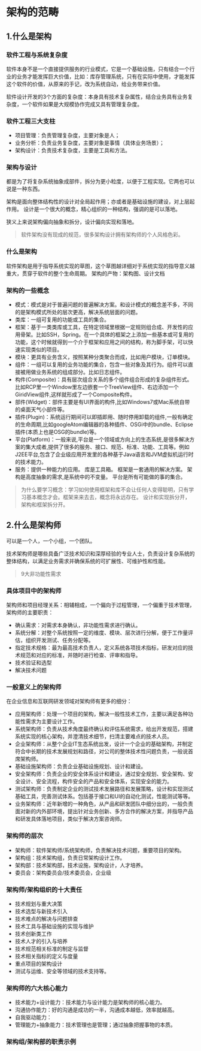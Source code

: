 # 架构的范畴

## 1.什么是架构

### 软件工程与系统复杂度

软件本身不是一个直接提供服务的行业模式，它是一个基础设施，只有结合一个行业的业务才能发挥巨大价值，比如：库存管理系统，只有在实际中使用，才能发挥这个软件的价值，从原来的手记，改为系统自动，给业务带来价值。

软件设计开发的3个方面的复杂度：本身具有技术复杂属性，结合业务具有业务复杂度，一个软件如果是大规模协作完成又具有管理复杂度。

### 软件工程三大支柱

* 项目管理：负责管理复杂度，主要对象是人；
* 业务分析：负责业务复杂度，主要对象是事情（具体业务场景）；
* 架构设计：负责技术复杂度，主要是工具和方法。

### 架构与设计

都是为了将复杂系统抽象成部件，拆分为更小粒度，以便于工程实现。它两也可以说是一种东西。

架构是面向整体结构性的设计对全局起作用；亦或者是基础设施的建设，对上层起作用。
设计是一个很大的概念，精心组织的一种结构，强调的是可以落地。

狭义上来说架构偏向抽象和拆分，设计偏向实现和落地。


> 软件架构没有现成的规范，很多架构设计拥有架构师的个人风格色彩。

### 什么是架构

软件架构是用于指导系统实现的草图，这个草图越详细对于系统实现的指导意义越重大，贯穿于软件的整个生命周期。
架构的产物：架构图、设计文档

### 架构的一些概念

* 模式：模式是对于普遍问题的普遍解决方案。和设计模式的概念差不多，不同的是架构模式所处的层次更高，解决系统层面的问题。
* 类库：一组可复用的功能或工具的集合。
* 框架：基于一类类库或工具，在特定领域里根据一定规则组合成、开发性的应用骨架。比如SSH，Spring。在一个具体的框架之上添加一些基本或可复用的功能，这个时候就得到一个介于框架和应用之间的结构，称为脚手架，可以快速实现类似的项目。
* 模块：更具有业务含义，按照某种分类聚合而成，比如用户模块，订单模块。
* 组件：一组可以复用的业务功能的集合，包含一些对象及其行为。组件可以直接被用做业务系统的组成部分。比如日志组件。
* 构件(Composite)：具有层次组合关系的多个组件组合形成的复杂组件形式。比如RCP里一个Window里左边嵌套一个TreeView组件、右边添加一个GiridView组件,这样就形成了一个Composite构件。
* 部件(Widget)：部件主要是有UI界面的构件,比如Windows7或Mac系统自带的桌面天气小部件等。
* 插件(Plugin)：系统运行期间可以即插即用、随时停用卸载的组件,一般有确定的生命周期,比如googleAtom编辑器的各种插件、OSGi中的bundle、Eclipse插件(本质上也是OSG的bundle)等。
* 平台(Platform)：一般来说,平台是一个领域或方向上的生态系统,是很多解决方案的集大成者,提供了很多的服务、接口、规范、标准、功能、工具等。例如J2EE平台,包含了企业级应用开发里的各种基于Java语言和JVM虚拟机运行时的技术能力。
* 服务：提供一种能力的应用。
库是工具箱。
框架是一套通用的解决方案。
架构是高度抽象的需求,是系统中的不变量。
平台是所有可能做的事的集合。


> 为什么要学习概念：学习如何使用框架和库不会让任何人变得聪明，只有学习基本概念才会。框架来来去去，概念将永远存在。
> 设计和实现拆分开，架构和框架拆分开。

## 2.什么是架构师

可以是一个人，一个小组，一个团队。

技术架构师是哪些具备广泛技术知识和深厚经验的专业人士，负责设计复杂系统的整体结构，以满足业务需求并确保系统的可扩展性、可维护性和性能。

> 9大非功能性需求

### 具体项目中的架构师

架构师和项目经理关系：相辅相成，一个偏向于过程管理，一个偏重于技术管理，架构师的主要职责：

* 确认需求：对需求本身确认，非功能性需求进行确认。
* 系统分解：对整个系统按照一定的维度、模块、层次进行分解，便于工作量评估，组织开发测试、任务分配等。
* 指定技术规格：最为最高技术负责人，定义系统各项技术指标，研发对应的技术规范和对应的标准，并随时进行检查、评审和指导。
* 技术验证和选型
* 解决技术问题

### 一般意义上的架构师

在企业信息和互联网研发领域对架构师有更多的细分：

* 应用架构师：处理一个项目的架构，解决一般性技术工作，主要以满足各种功能性需求为主要设计工作。
* 系统架构师：负责从技术角度最终确认和评估系统需求，给出开发规范，搭建系统实现的核心架构，并澄清技术细节，扫清主要难点的技术人员。
* 企业架构师：从整个企业IT生态系统出发，设计一个企业的基础架构，并制定符合中长期的技术发展规划和路径，对公司的整体技术性问题负责，一般说首席架构师。
* 基础设施架构师：负责企业基础设施规划、设计和建设。
* 安全架构师：负责企业的安全体系设计和建设，通过安全规划、安全架构、安全设计、安全流程，构件安全的产品和安全体系，实现安全的能力。
* 测试架构师：负责制定企业的测试技术发展路径和发展策略，设计和实现测试基础工具，完善测试体系。包括基于接口和UI的自动化测试，性能测试等等。
* 业务架构师：近年新增的一种角色，从产品和研发团队中细分出的，一般负责面对新的内外部环境，提出针对业务创新、多方合作的解决方案，并指导产品和研发具体落地项目，类似于解决方案咨询师。

### 架构师的层次

* 架构师：软件架构师/系统架构师，负责解决技术问题，重要项目的架构。
* 架构组：技术架构组，负责日常架构设计工作。
* 架构部：技术架构部，技术设施，架构设计，人才培养。
* 委员会：架构委员会/技术委员会，企业级

### 架构师/架构组织的十大责任

* 技术规划与重大决策
* 技术选型与新技术引入
* 技术难点的解决与问题排查
* 技术工具与基础设施的实现与维护
* 技术创新类工作
* 技术人才的引入与培养
* 技术规范相关标准的制定与监督
* 技术相关指标的定义与度量
* 重点项目的架构设计
* 测试与运维、安全等领域的技术支持等。

### 架构师的六大核心能力

* 技术能力+设计能力：技术能力与设计能力是架构师的核心能力。
* 沟通协作能力：好的沟通是成功的一半，沟通成本越低，效率就越高。
* 自我驱动能力：
* 管理能力+抽象能力：技术管理也是管理；通过抽象把握事物的本质。

### 架构组/架构部的职责示例


